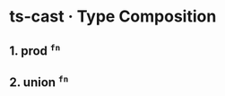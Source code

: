 # ts-cast &middot; Type Composition

<a name="1-prod"><a/>
## 1. prod <sup>`fn`</sup>

<a name="2-union"><a/>
## 2. union <sup>`fn`</sup>